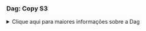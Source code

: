 ### Dag: Copy S3
<details>
  <summary>
  Clique aqui para maiores informações sobre a Dag
  </summary>
<p>

<p align="left">
  <a href="https://datasprints.com/">
    <img src="https://data-sprints-candidate-luizvidal.s3.us-east-2.amazonaws.com/logo.png" alt="Data Sprints" width="128" height="128">
  </a>
</p>

#### Propósito

Esta DAG faz o download dos arquivos csv e json do bucket disponibilizado pelo time da Data Sprints, faz a limpeza dos arquivos, removendo cabeçalho e transformando os arquivos json's em csvs. Em seguida move os arquivos para os buckets do candidato Luiz Vinicius Vidal. 

#### Tasks

Este workflow faz as seguintes tarefas:

<style type="text/css">
.tg  {border-collapse:collapse;border-spacing:0;}
.tg td{font-family:Arial, sans-serif;font-size:14px;padding:10px 5px;border-style:solid;border-width:1px;overflow:hidden;word-break:normal;border-color:black;}
.tg th{font-family:Arial, sans-serif;font-size:14px;font-weight:normal;padding:10px 5px;border-style:solid;border-width:1px;overflow:hidden;word-break:normal;border-color:black;}
.tg .tg-0pky{border-color:inherit;text-align:left;vertical-align:top}
.tg .header{border-color:inherit;font-weight:bold;text-align:center;vertical-align:center}
.tg .subheader{border-color:inherit;font-size:12px;color: red;font-weight:bold;text-align:left;vertical-align:center}
.tg .texto{border-color:inherit;font-size:12px;font-weight:normal;text-align:left;vertical-align:center}
</style>
<table class="tg">
  <tr>
    <th class="header">Task</th>
    <th class="header">Função</th>
  </tr>
  <tr>
    <td class="subheader">start_log</td>
    <td class="texto">Task Inicial - apenas indica o horário de início da execução do fluxo.</td>
  </tr>
  <tr>
    <td class="subheader">get_file_extractJSON2009</td>
    <td class="texto" rowspan="6">Esta task faz o download dos arquivos de payment, vendor e trips do bucket da data-sprints.</td>
  </tr>
  <tr>
    <td class="subheader">get_file_extractJSON2010</td>
  </tr> 
  <tr>  
    <td class="subheader">get_file_extractJSON2011</td>
  </tr>
  <tr>
    <td class="subheader">get_file_extractJSON2012</td>
  </tr> 
  <tr>  
    <td class="subheader">get_file_extractCSVPayment</td>
  </tr>
  <tr>
    <td class="subheader">get_file_extractCSVVendor</td>
  </tr> 
  <tr>
    <td class="subheader">clean_task</td>
    <td class="texto">Dummy task apenas para entendimento do fluxo.</td>
  </tr>
  <tr>
    <td class="subheader">clean_csv</td>
    <td class="texto" rowspan="2">Essas tasks fazem a limpeza tanto dos csv's, removendo um header extra do arquivo payment e transformam os arquivos json que estão em um formato no qual não é possível transforma-lo em csv.</td>
  </tr>
  <tr>
    <td class="subheader">clean_json</td>
  </tr> 
  <tr>
    <td class="subheader">json_to_csv</td>
    <td class="texto">Esta task converte os arquivos json's em arquivos csv.</td>
  </tr>
  <tr>
    <td class="subheader">move_files</td>
    <td class="texto">Esta task move os arquivos csv para a pasta load, pasta na qual a task do s3 irá buscar os arquivos que serão "upados" para nuvem.</td>
  </tr>
  <tr>
    <td class="subheader">upload_to_s3_extractJSON2009</td>
    <td class="texto" rowspan="6">Esta task faz o download dos arquivos de payment, vendor e trips do bucket da data-sprints.</td>
  </tr>
  <tr>
    <td class="subheader">upload_to_s3_extractJSON2010</td>
  </tr> 
  <tr>  
    <td class="subheader">upload_to_s3_extractJSON2011</td>
  </tr>
  <tr>
    <td class="subheader">upload_to_s3_extractJSON2012</td>
  </tr> 
  <tr>  
    <td class="subheader">upload_to_s3_extractCSVPayment</td>
  </tr>
  <tr>
    <td class="subheader">upload_to_s3_extractCSVVendor</td>
  </tr> 
  <tr>
    <td class="subheader">remove_old_files</td>
    <td class="texto">Task que remove os arquivos nas pastas dos contêiners, para que caso a dag execute novamente não venha a falhar.</td>
  </tr>
  <tr>
    <td class="subheader">end_log</td>
    <td class="texto">Task Final - apenas indica o horário de encerramento da execução do fluxo.</td>
  </tr>
</table><br>
                                                                                                                                               
#### Data-Engineer

Em caso de dúvidas, favor contactar:

- [Luiz Vidal](mailto:lvvidal@gmail.com)
- [Whatsapp](+5541991335129)

</p>
</details>